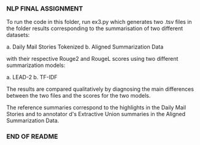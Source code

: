 ### NLP FINAL ASSIGNMENT ###

To run the code in this folder, run ex3.py
which generates two .tsv files in the folder results
corresponding to the summarisation of two different datasets:

a. Daily Mail Stories Tokenized
b. Aligned Summarization Data

with their respective Rouge2 and RougeL scores
using two different summarization models:

a. LEAD-2
b. TF-IDF

The results are compared qualitatively
by diagnosing the main differences between the two files
and the scores for the two models.

The reference summaries correspond to the highlights in the Daily Mail Stories
and to annotator d's Extractive Union summaries in the Aligned Summarization Data.

### END OF README ###